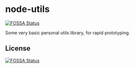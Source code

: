 # node-utils
[![FOSSA Status](https://app.fossa.io/api/projects/git%2Bgithub.com%2Fleodutra%2Fnode-utils.svg?type=shield)](https://app.fossa.io/projects/git%2Bgithub.com%2Fleodutra%2Fnode-utils?ref=badge_shield)


Some very basic personal utils library, for rapid prototyping.


## License
[![FOSSA Status](https://app.fossa.io/api/projects/git%2Bgithub.com%2Fleodutra%2Fnode-utils.svg?type=large)](https://app.fossa.io/projects/git%2Bgithub.com%2Fleodutra%2Fnode-utils?ref=badge_large)
